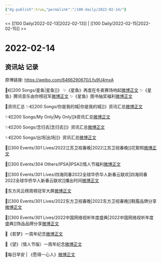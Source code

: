 ```yaml
---
{"dg-publish":true,"permalink":"/100-daily/2022-02-14/"}
---
```



<< [[100 Daily/2022-02-13\|2022-02-13]] | [[100 Daily/2022-02-15\|2022-02-15]] >>

# 2022-02-14

## 资讯站 记录

原博链接: https://weibo.com/6466290670/Lfu9U4mxA

🌟《[[200 Songs/星鱼\|星鱼]]》
✨《星鱼》再度在冬奥赛场响起[微博正文](https://m.weibo.cn/6466290670/4736718114390548)
✨《星鱼》腾讯音乐由你榜冠军[微博正文](https://m.weibo.cn/6466290670/4736867197000136)
✨《星鱼》图书抽奖福利[微博正文](https://m.weibo.cn/6466290670/4736820779423223)

🌟资讯汇总
✨《[[200 Songs/你是我的城\|你是我的城]]》资讯汇总[微博正文](https://m.weibo.cn/6466290670/4736839065536811)

✨《[[200 Songs/My Only\|My Only]]》资讯汇总[微博正文](https://m.weibo.cn/6466290670/4736856598513099)

✨《[[200 Songs/念归去\|念归去]]》资讯汇总[微博正文](https://m.weibo.cn/6466290670/4736871366919986)

✨《[[200 Songs/出场\|出场]]》资讯汇总[微博正文](https://m.weibo.cn/6466290670/4736839077856382)

🌟[[300 Events/301 Lives/2022江苏卫视春晚\|2022江苏卫视春晚]]花絮照[微博正文](https://m.weibo.cn/6466290670/4736847118861300)

🌟[[300 Events/304 Others/IPSA\|IPSA]]情人节福利[微博正文](https://m.weibo.cn/6466290670/4736737580943854)

🌟[[300 Events/301 Lives/四海同春2022全球华侨华人新春云联欢\|四海同春2022全球华侨华人新春云联欢]]播出时间[微博正文](https://m.weibo.cn/6466290670/4736830135862925)

🌟东方风云榜周榜冠军大屏[微博正文](https://m.weibo.cn/6466290670/4736898028800975)

🌟[[300 Events/301 Lives/2022东方卫视春晚\|2022东方卫视春晚]]鞋履品牌分享[微博正文](https://m.weibo.cn/6466290670/4736899769703122)

🌟[[300 Events/301 Lives/2022中国网络视听年度盛典\|2022中国网络视听年度盛典]]饰品品牌分享[微博正文](https://m.weibo.cn/6466290670/4736906476654245)

🌟《若梦》一周年纪念[微博正文](https://m.weibo.cn/6466290670/4736701606134860)

🌟《望》（情人节版）一周年纪念[微博正文](https://m.weibo.cn/6466290670/4736820418447275)

🌟每日早安 | 《愿得一心人》[微博正文](https://m.weibo.cn/6466290670/4736684611076621)
